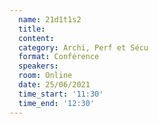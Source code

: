 ```yaml
---
  name: 21d1t1s2
  title: 
  content:
  category: Archi, Perf et Sécu
  format: Conférence
  speakers: 
  room: Online
  date: 25/06/2021
  time_start: '11:30'
  time_end: '12:30'
---
```

